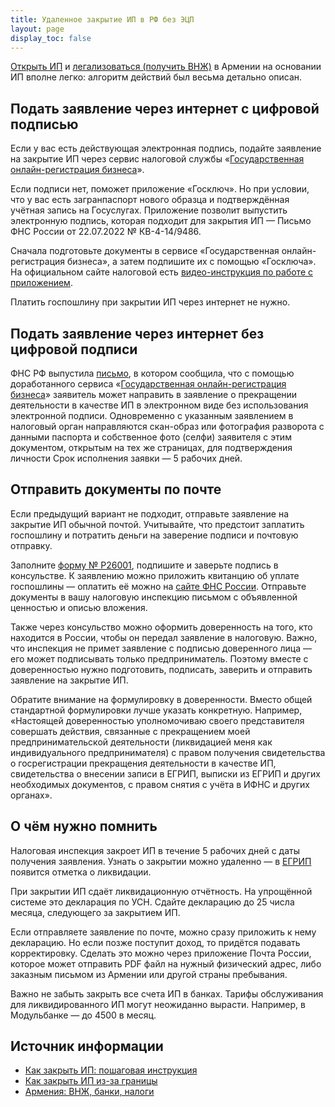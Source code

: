 ```yaml
---
title: Удаленное закрытие ИП в РФ без ЭЦП
layout: page
display_toc: false
---
```


[Открыть ИП](../business/ip.md) и [легализоваться (получить ВНЖ)](../documents/residence.md) в Армении на основании ИП вполне
легко: алгоритм действий был весьма детально описан.

## Подать заявление через интернет с цифровой подписью

Если у вас есть действующая электронная подпись, подайте заявление на закрытие ИП через сервис налоговой службы «[Государственная онлайн-регистрация бизнеса](https://service.nalog.ru/gosreg/intro.html?sfrd=26001)».

Если подписи нет, поможет приложение «Госключ». Но при условии, что у вас есть загранпаспорт нового образца и подтверждённая учётная запись на Госуслугах. Приложение позволит выпустить электронную подпись, которая подходит для закрытия ИП — Письмо ФНС России от 22.07.2022 № КВ-4-14/9486. 

Сначала подготовьте документы в сервисе «Государственная онлайн-регистрация бизнеса», а затем подпишите их с помощью «Госключа». На официальном сайте налоговой есть [видео-инструкция по работе с приложением](https://www.nalog.gov.ru/rn77/related_activities/registration_ip_yl/12323390/). 

Платить госпошлину при закрытии ИП через интернет не нужно. 

## Подать заявление через интернет без цифровой подписи

ФНС РФ выпустила [письмо](http://www.consultant.ru/document/cons_doc_LAW_428632/), в котором сообщила, что с помощью доработанного сервиса
«[Государственная онлайн-регистрация бизнеса](https://service.nalog.ru/gosreg/intro.html?sfrd=26001)» заявитель может
направить в заявление о прекращении деятельности в качестве ИП в электронном виде без использования электронной подписи.
Одновременно с указанным заявлением в налоговый орган направляются скан-образ или фотография разворота с данными паспорта
и собственное фото (селфи) заявителя с этим документом, открытым на тех же страницах, для подтверждения личности
Срок исполнения заявки — 5 рабочих дней.

## Отправить документы по почте

Если предыдущий вариант не подходит, отправьте заявление на закрытие ИП обычной почтой. Учитывайте, что предстоит заплатить госпошлину и потратить деньги на заверение подписи и почтовую отправку. 

Заполните [форму № Р26001](https://e-kontur.ru/Files/userfiles/file/R26001.pdf), подпишите и заверьте подпись в консульстве. К заявлению можно приложить квитанцию об уплате госпошлины — оплатить её можно на [сайте ФНС России](https://service.nalog.ru/static/personal-data.html?svc=gp&from=%2Fpayment%2Fgp.html%3Fpayer%3Dip). Отправьте документы в вашу налоговую инспекцию письмом с объявленной ценностью и описью вложения. 

Также через консульство можно оформить доверенность на того, кто находится в России, чтобы он передал заявление в налоговую. Важно, что инспекция не примет заявление с подписью доверенного лица — его может подписывать только предприниматель. Поэтому вместе с доверенностью нужно подготовить, подписать, заверить и отправить заявление на закрытие ИП. 

Обратите внимание на формулировку в доверенности. Вместо общей стандартной формулировки лучше указать конкретную. Например, «Настоящей доверенностью уполномочиваю своего представителя совершать действия, связанные с прекращением моей предпринимательской деятельности (ликвидацией меня как индивидуального предпринимателя) с правом получения свидетельства о госрегистрации прекращения деятельности в качестве ИП, свидетельства о внесении записи в ЕГРИП, выписки из ЕГРИП и других необходимых документов, с правом снятия с учёта в ИФНС и других органах».

## О чём нужно помнить

Налоговая инспекция закроет ИП в течение 5 рабочих дней с даты получения заявления. Узнать о закрытии можно удаленно — в [ЕГРИП](https://egrul.nalog.ru/index.html) появится отметка о ликвидации. 

При закрытии ИП сдаёт ликвидационную отчётность. На упрощённой системе это декларация по УСН. Сдайте декларацию до 25 числа месяца, следующего за закрытием ИП.

Если отправляете заявление по почте, можно сразу приложить к нему декларацию. Но если позже поступит доход, то придётся подавать корректировку.
Сделать это можно через приложение Почта России, которое может отправить PDF файл на нужный физический адрес, либо
заказным письмом из Армении или другой страны пребывания.

Важно не забыть закрыть все счета ИП в банках. Тарифы обслуживания для ликвидированного ИП могут неожиданно вырасти. Например, в Модульбанке — до 4500 в месяц.

## Источник информации

- [Как закрыть ИП: пошаговая инструкция](https://e-kontur.ru/enquiry/59)
- [Как закрыть ИП из-за границы](https://e-kontur.ru/enquiry/1864/kak-zakryt-ip-iz-za-granicy)
- [Армения: ВНЖ, банки, налоги](https://www.notion.so/f5668736e84242e6a6dc43177aee0082)
